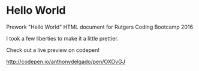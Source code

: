# Hello World

Prework "Hello World" HTML document for Rutgers Coding Bootcamp 2016 

I took a few liberties to make it a little prettier. 

Check out a live preview on codepen! 

http://codepen.io/anthonydelgado/pen/OXOvGJ
